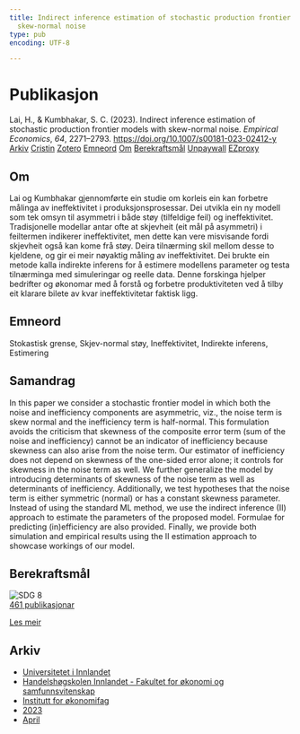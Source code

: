 ```yaml
---
title: Indirect inference estimation of stochastic production frontier models with
  skew-normal noise
type: pub
encoding: UTF-8

---
```

<h1>Publikasjon</h1>
<article id="csl-bib-container-9C2HES5T" class="csl-bib-container">
  <div class="csl-bib-body"> <div class="csl-entry">Lai, H., &#38; Kumbhakar, S. C. (2023). Indirect inference estimation of stochastic production frontier models with skew-normal noise. <i>Empirical Economics</i>, <i>64</i>, 2271–2793. <a href="https://doi.org/10.1007/s00181-023-02412-y">https://doi.org/10.1007/s00181-023-02412-y</a></div> </div>
  <div class="csl-bib-buttons">
    <a href="#taxonomy-article-9C2HES5T" alt="archive" class="csl-bib-button">Arkiv</a>
    <a href="https://app.cristin.no/results/show.jsf?id=2142268" alt="Cristin" class="csl-bib-button">Cristin</a>
    <a href="http://zotero.org/groups/5881554/items/9C2HES5T" alt="Zotero" class="csl-bib-button">Zotero</a>
    <a href="#keywords-article-9C2HES5T" alt="keywords" class="csl-bib-button">Emneord</a>
    <a href="#about-article-9C2HES5T" alt="about_pub" class="csl-bib-button">Om</a>
    <a href="#sdg-article-9C2HES5T" alt="sdg" class="csl-bib-button">Berekraftsmål</a>
    <a href="https://doi.org/10.1007/s00181-023-02412-y" alt="Unpaywall" class="csl-bib-button">Unpaywall</a>
    <a href="https://doi.org/10.1007/s00181-023-02412-y" alt="EZproxy" class="csl-bib-button">EZproxy</a>
  </div>
  <div id="csl-bib-meta-container-9C2HES5T"></div>
</article>
<div id="csl-bib-meta-9C2HES5T" class="csl-bib-meta">
  <article id="about-article-9C2HES5T" class="about_pub-article">
    <h1>Om</h1>
    Lai og Kumbhakar gjennomførte ein studie om korleis ein kan forbetre målinga av ineffektivitet i produksjonsprosessar. Dei utvikla ein ny modell som tek omsyn til asymmetri i både støy (tilfeldige feil) og ineffektivitet. Tradisjonelle modellar antar ofte at skjevheit (eit mål på asymmetri) i feiltermen indikerer ineffektivitet, men dette kan vere misvisande fordi skjevheit også kan kome frå støy. Deira tilnærming skil mellom desse to kjeldene, og gir ei meir nøyaktig måling av ineffektivitet. Dei brukte ein metode kalla indirekte inferens for å estimere modellens parameter og testa tilnærminga med simuleringar og reelle data. Denne forskinga hjelper bedrifter og økonomar med å forstå og forbetre produktiviteten ved å tilby eit klarare bilete av kvar ineffektivitetar faktisk ligg.
  </article>
  <article id="keywords-article-9C2HES5T" class="keywords-article">
    <h1>Emneord</h1>
    Stokastisk grense, Skjev-normal støy, Ineffektivitet, Indirekte inferens, Estimering
  </article>
  <article id="abstract-article-9C2HES5T" class="abstract-article">
    <h1>Samandrag</h1>
    In this paper we consider a stochastic frontier model in which both the noise and 
inefficiency components are asymmetric, viz., the noise term is skew normal and the 
inefficiency term is half-normal. This formulation avoids the criticism that skewness 
of the composite error term (sum of the noise and inefficiency) cannot be an indicator 
of inefficiency because skewness can also arise from the noise term. Our estimator of 
inefficiency does not depend on skewness of the one-sided error alone; it controls for 
skewness in the noise term as well. We further generalize the model by introducing 
determinants of skewness of the noise term as well as determinants of inefficiency. 
Additionally, we test hypotheses that the noise term is either symmetric (normal) or 
has a constant skewness parameter. Instead of using the standard ML method, we 
use the indirect inference (II) approach to estimate the parameters of the proposed 
model. Formulae for predicting (in)efficiency are also provided. Finally, we provide 
both simulation and empirical results using the II estimation approach to showcase 
workings of our model.
  </article>
  <article id="sdg-article-9C2HES5T" class="sdg-article">
    <h1>Berekraftsmål</h1>
    <div class="sdg-container"><div id="sdg8" class="sdg">
        <img src="{{< params subfolder >}}images/sdg/sdg08_nn.png" class="image" alt="SDG 8">
        <div class="sdg-overlay">
          <a href="{{< params subfolder >}}nn/archive/?sdg=8#archive" class="sdg-publication-count"><span>461</span> publikasjonar</a>
          <p><a href="https://fn.no/om-fn/fns-baerekraftsmaal/anstendig-arbeid-og-oekonomisk-vekst?lang=nno-NO" class="sdg-read-more">Les meir</a></p>
        </div>
      </div></div>
  </article>
  <article id="taxonomy-article-9C2HES5T" class="taxonomy-article">
    <h1>Arkiv</h1>
    <ul>
      <li><a href="{{< params subfolder >}}nn/archive/?key=3DCRN523">Universitetet i Innlandet</a></li>
      <li><a href="{{< params subfolder >}}nn/archive/?key=DU8Q9LN9">Handelshøgskolen Innlandet - Fakultet for økonomi og samfunnsvitenskap</a></li>
      <li><a href="{{< params subfolder >}}nn/archive/?key=3IQA89I8">Institutt for økonomifag</a></li>
      <li><a href="{{< params subfolder >}}nn/archive/?key=RD9NIUZB">2023</a></li>
      <li><a href="{{< params subfolder >}}nn/archive/?key=EAN3MD9Z">April</a></li>
    </ul>
  </article>
</div>

